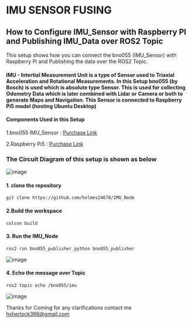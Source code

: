 
# IMU SENSOR FUSING 
## How to Configure IMU_Sensor with Raspberry PI and Publishing IMU_Data over ROS2 Topic

This setup shows how you can connect the bno055 (IMU_Sensor) with Raspberry Pi and Publishing the data over the ROS2 Topic.
#### IMU - Intertial Measurement Unit is a type of Sensor used to Triaxial Acceleration and Rotational Measurements. In this Setup bno055 (by Bosch) is used which is absolute type Sensor. This is used for collecting Odometry Data which is later combined with Lidar or Camera or both to generate Maps and Navigation. This Sensor is connected to Raspberry Pi5 model (hosting Ubuntu Desktop)

#### Components Used in this Setup
1.bno055 IMU_Sensor : [Purchase Link](https://thinkrobotics.com/products/9-dof-absolute-orientation-bno055-sensor?variant=40115292405846&country=IN&currency=INR&utm_medium=product_sync&utm_source=google&utm_content=sag_organic&utm_campaign=sag_organic&utm_source=googleads&utm_medium=cpc&gad_source=1&gclid=CjwKCAiA34S7BhAtEiwACZzv4T9hiuFVUXhk3RKVSjYI5AnG5UfELxI5eGd4oA_c2BmAvBLoU2u8mRoC6gEQAvD_BwE)

2.Raspberry Pi5 : [Purchase Link](https://robu.in/product/raspberry-pi-5-model-8gb/?gad_source=1&gclid=CjwKCAiA34S7BhAtEiwACZzv4Te7ZsV72q4ZIZ2xwZzbUdkEw_dp_BJ75tgewU_Puo9fhUbit706HhoC-2MQAvD_BwE)

### The Circuit Diagram of this setup is shown as below
![image](https://github.com/user-attachments/assets/effbd9d6-7d74-41f7-bae4-6a3d9a2090ec)

#### 1. clone the repository
```
git clone https://github.com/holmes24678/IMU_Node
```
#### 2.Build the workspace
```
colcon build 
```
#### 3. Run the IMU_Node
```
ros2 run bno055_publisher_python bno055_publisher
```
![image](https://github.com/user-attachments/assets/20aecc18-76ca-49a7-aca8-ac56c239bc95)

#### 4. Echo the message over Topic
```
ros2 topic echo /bno055/imu
```
![image](https://github.com/user-attachments/assets/1898a918-5dba-4fc5-a529-e2e6999f9de6)


Thanks for Coming for any clarifications contact me hsherlock366@gmail.com

